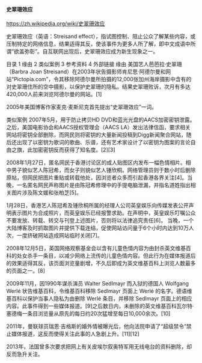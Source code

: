 #### 史翠珊效应
https://zh.wikipedia.org/wiki/史翠珊效应

史翠珊效应（英语：Streisand effect），指试图控制、阻止公众了解某些内容，或压制特定的网络信息，结果适得其反，使该事件为更多人所了解，即中文成语中所谓“欲盖弥彰”。自互联网出现后，史翠珊效应成为新生现象之一。


目录
1	缘由
2	类似案例
3	参考资料
4	外部链接
缘由
美国艺人芭芭拉·史翠珊（Barbra Joan Streisand）在2003年状告摄影师肯尼思·阿德尔曼和网站“Pictopia.com”，令其移除阿德尔曼所拍摄的12,000张加州海岸摄影中含有的对史翠珊住所的空中摄影，以保护史翠珊的隐私。结果史翠珊败诉，次月有多达420,000人前来浏览阿德尔曼的网站。[1]

2005年美国博客作家麦克·麦斯尼克首先提出“史翠珊效应”一词。

类似案例
2007年5月，用于防止拷贝HD DVD和蓝光光盘的AACS加密密钥泄露。之后，美国电影协会和AACS授权管理会（AACS LA）发出法律信函，要求相关网站将密钥全部删除，而网民则将密钥的大量新闻投稿到Digg新闻聚合网站，随后还出现了以密钥为歌词的歌曲、乐谱，还有艺术家设计了以密钥为图案的言论自由之旗，此加密密钥反而获得了知名度。[2][3]

2008年1月27日，匿名网民于香港讨论区的成人贴图区内发布一幅色情相片。相中男子貌似艺人陈冠希，而女子则貌似艺人锺欣桐。网络管理员则于数小时后删除原帖，但网民把图片重贴或转载他处，因浏览者众多而引起香港各界关注[4]。当晚，一名匿名网民声称图片是由陈冠希修理中的手提电脑泄漏，并指名道姓指出相关图片涉及陈文媛和张柏芝[5]。

1月28日，香港艺人陈冠希及锺欣桐所属的经理人公司英皇娱乐向传媒发表公开声明表示图片为合成照片，而英皇娱乐已经报警求助。在声明中，英皇娱乐叮嘱公众不要发放、转载、转交与刊登上述图片，否则将以法律追究责任[6]。 当晚，一个大陆博客及时抓取图片并提供下载连结，促使网站访问量于6个小时内达到10万人次，一度挤破网站造成网站临时关闭[7]。

2008年12月5日，英国网络观察基金会以含有儿童色情内容为由封杀英文维基百科的处女杀手一条目，以减少网络上流传的儿童色情内容。但此行为在媒体报道后的效果适得其反，该页面浏览量剧增，不久后即成为英文维基百科上浏览人数最多的页面之一。[8]

2009年11月，因1990年谋杀演员 Walter Sedlmayr 而入狱的德国人 Wolfgang Werlé 状告维基百科，令维基百科移除 Sedlmayr 页面上 Werlé 的名字。德语维基百科以保护当事人隐私为由删除 Werlé 条目，并移除 Sedlmayr 页面上的相应内容。此事件得到一些媒体报道。[9]之后数日内，未删除的英文维基百科瓦尔特·塞德梅一条目浏览量从原先的每日约20次猛增至每日10,000余次。[10]

2011年，曼联球员瑞恩·吉格斯的婚外情被曝光后，他向法院申请了“超级禁令”禁止媒体报道，这反而使得关注此事的人急剧上升。[11][12]

2013年，法国曾多次要求把网上有关皮埃尔叙奥特军用无线电台的资料删除，却反而急升关注。

